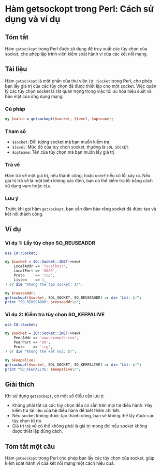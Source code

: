 <!--
Meta Description: # Hàm getsockopt trong Perl: Cách sử dụng và ví dụ ## Tóm tắt Hàm `getsockopt` trong Perl được sử dụng để truy xuất các tùy chọn của socket, cho phép ...
Meta Keywords: socket, tùy, chọn, của, getsockopt
-->

# Hàm getsockopt trong Perl: Cách sử dụng và ví dụ

## Tóm tắt
Hàm `getsockopt` trong Perl được sử dụng để truy xuất các tùy chọn của socket, cho phép lập trình viên kiểm soát hành vi của các kết nối mạng.

## Tài liệu
Hàm `getsockopt` là một phần của thư viện `IO::Socket` trong Perl, cho phép bạn lấy giá trị của các tùy chọn đã được thiết lập cho một socket. Việc quản lý các tùy chọn socket là rất quan trọng trong việc tối ưu hóa hiệu suất và bảo mật của ứng dụng mạng.

### Cú pháp
```perl
my $value = getsockopt($socket, $level, $optname);
```

### Tham số
- `$socket`: Đối tượng socket mà bạn muốn kiểm tra.
- `$level`: Mức độ của tùy chọn socket, thường là `SOL_SOCKET`.
- `$optname`: Tên của tùy chọn mà bạn muốn lấy giá trị.

### Trả về
Hàm trả về một giá trị, nếu thành công, hoặc `undef` nếu có lỗi xảy ra. Nếu giá trị trả về là một biến không xác định, bạn có thể kiểm tra lỗi bằng cách sử dụng `warn` hoặc `die`.

### Lưu ý
Trước khi gọi hàm `getsockopt`, bạn cần đảm bảo rằng socket đã được tạo và kết nối thành công.

## Ví dụ
### Ví dụ 1: Lấy tùy chọn SO_REUSEADDR
```perl
use IO::Socket;

my $socket = IO::Socket::INET->new(
    LocalAddr => 'localhost',
    LocalPort => '8080',
    Proto     => 'tcp',
    Listen    => 1,
) or die "Không thể tạo socket: $!";

my $reuseaddr;
getsockopt($socket, SOL_SOCKET, SO_REUSEADDR) or die "Lỗi: $!";
print "SO_REUSEADDR: $reuseaddr\n";
```

### Ví dụ 2: Kiểm tra tùy chọn SO_KEEPALIVE
```perl
use IO::Socket;

my $socket = IO::Socket::INET->new(
    PeerAddr => 'www.example.com',
    PeerPort => '80',
    Proto    => 'tcp',
) or die "Không thể kết nối: $!";

my $keepalive;
getsockopt($socket, SOL_SOCKET, SO_KEEPALIVE) or die "Lỗi: $!";
print "SO_KEEPALIVE: $keepalive\n";
```

## Giải thích
Khi sử dụng `getsockopt`, có một số điều cần lưu ý:
- Không phải tất cả các tùy chọn đều có sẵn trên mọi hệ điều hành. Hãy kiểm tra tài liệu của hệ điều hành để biết thêm chi tiết.
- Nếu socket không được tạo thành công, bạn sẽ không thể lấy được các tùy chọn từ nó.
- Giá trị trả về có thể không phải là giá trị mong đợi nếu socket không được thiết lập đúng cách.

## Tóm tắt một câu
Hàm `getsockopt` trong Perl cho phép bạn lấy các tùy chọn của socket, giúp kiểm soát hành vi của kết nối mạng một cách hiệu quả.